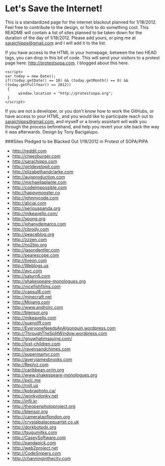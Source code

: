 Let's Save the Internet!
===

This is a standardized page for the internet blackout planned for 1/18/2012. Feel free to contribute to the design, or fork to do something cool. This README will contain a list of sites planned to be taken down for the duration of the day of 1/18/2012. Please add yours, or ping me at sarajchipps@gmail.com and I will add it to the list.

If you have access to the HTML in your homepage, between the two HEAD tags, you can drop in this bit of code. This will send your visitors to a protest page here: http://protestsopa.com. I blogged about this here. 


    <script>
    var today = new Date();
    if((today.getDate() == 18) && (today.getMonth() == 0) && (today.getFullYear() == 2012))
     {
          window.location = "http://protestsopa.org";
     }
    </script>

If you are not a developer, or you don't know how to work the GitHubs, or have access to your HTML, and you would like to participate reach out to sarajchipps@gmail.com, and myself or a lovely assistant  will walk you through the process beforehand, and help you revert your site back the way it was  afterwards. Design by Tony Bacigalupo. 


###Sites Pledged to be Blacked Out 1/18/2012 in Protest of SOPA/PIPA

 * http://reddit.com
 * http://cheezburger.com
 * http://sarachipps.com
 * http://girldevelopit.com
 * http://elizabethandclarke.com
 * http://aujsproduction.com
 * http://michaellaplante.com
 * http://codeimpossible.com
 * http://happymonster.co
 * http://johnnycode.com
 * http://aliciaj.com
 * http://seriouspanda.org
 * http://mikeavello.com/
 * http://spong.org
 * http://johanydemarco.com
 * http://cbrody.com
 * http://peaceblog.org
 * http://zzzen.com
 * http://no2bio.org
 * http://jasondentler.com
 * http://pearescope.com
 * http://liveon.com 
 * http://Weblogs.us
 * http://avc.com
 * http://saturn6.com
 * http://shakespeare-monologues.org
 * http://nicefishfilms.com
 * http://capsul8.com
 * http://minecraft.net
 * http://Mojang.com
 * http://www.androirc.com
 * http://blensor.org
 * http://mikeavello.com
 * http://suenolff.com
 * http://EveryoneNeedsAnAlgonquin.wordpress.com
 * http://ThroughTheSplitWindow.wordpress.com
 * http://gnuwhatimsaying.com/
 * http://lost-children.com
 * http://ravensandchimes.com
 * http://supermartyr.com
 * http://averyjamesbrooks.com
 * http://Replyz.com
 * http://caribbean.orrin.org
 * http://www.shakespeare-monologues.org
 * http://pxlc.me
 * http://rnill.us
 * http://kobraphoto.ca/
 * http://wonkydonky.net
 * http://infli.kr
 * http://theopenphotoproject.org
 * http://blensor.org
 * http://camerataoflondon.org
 * http://crystalpalacequartet.co.uk
 * http://dorkbotpdx.org
 * http://tsugumitks.com
 * http://CaseySoftware.com
 * http://pandapick.com 
 * http://web2project.net
 * http://CodeSnipers.com
 * http://channinginthecity.com